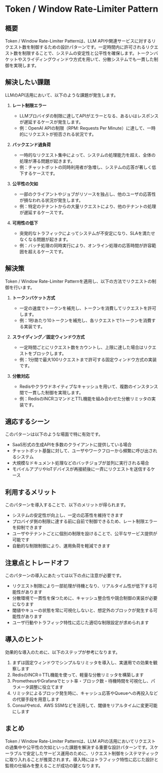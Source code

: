# Token / Window Rate-Limiter Pattern

## 概要
Token / Window Rate-Limiter Patternは、LLM APIや関連サービスに対するリクエスト数を制御するための設計パターンです。一定時間内に許可されるリクエスト数を制限することで、システムの安定性と公平性を確保します。トークンバケットやスライディングウィンドウ方式を用いて、分散システムでも一貫した制御を実現します。

## 解決したい課題
LLMのAPI活用において、以下のような課題が発生します。

1. **レート制限エラー**
   - LLMプロバイダの制限に達してAPIがエラーとなる、あるいはレスポンスが遅延するケースが発生します。
   - 例：OpenAI APIの制限（RPM: Requests Per Minute）に達して、一時的にリクエストが拒否される状況です。

2. **バックエンド過負荷**
   - 一時的なリクエスト集中によって、システムの処理能力を超え、全体の処理が滞る問題が起きます。
   - 例：チャットボットの同時利用者が急増し、システムの応答が著しく低下するケースです。

3. **公平性の欠如**
   - 一部のクライアントやジョブがリソースを独占し、他のユーザの応答性が損なわれる状況が発生します。
   - 例：特定のテナントからの大量リクエストにより、他のテナントの処理が遅延するケースです。

4. **可用性の低下**
   - 突発的なトラフィックによってシステムが不安定になり、SLAを満たせなくなる問題が起きます。
   - 例：バッチ処理の同時実行により、オンライン処理の応答時間が許容範囲を超えるケースです。

## 解決策
Token / Window Rate-Limiter Patternを適用し、以下の方法でリクエストの制御を行います。

1. **トークンバケット方式**
   - 一定の速度でトークンを補充し、トークンを消費してリクエストを許可します。
   - 例：1秒あたり10トークンを補充し、各リクエストで1トークンを消費する実装です。

2. **スライディング／固定ウィンドウ方式**
   - 一定時間ごとにリクエスト数をカウントし、上限に達した場合はリクエストをブロックします。
   - 例：1分間で最大100リクエストまで許可する固定ウィンドウ方式の実装です。

3. **分散対応**
   - Redisやクラウドネイティブなキャッシュを用いて、複数のインスタンス間で一貫した制御を実現します。
   - 例：RedisのINCRコマンドとTTL機能を組み合わせた分散リミッタの実装です。

## 適応するシーン
このパターンは以下のような場面で特に有効です。

- SaaS形式の生成APIを多数のクライアントに提供している場合
- チャットボット基盤に対して、ユーザやワークフローから頻繁に呼び出されるシステム
- 大規模なドキュメント処理などのバッチジョブが並列に実行される場合
- モバイルアプリやIoTデバイスが再接続後に一斉にリクエストを送信するケース

## 利用するメリット
このパターンを導入することで、以下のメリットが得られます。

- システムの安定性が向上し、一定の応答性を維持できます
- プロバイダ側の制限に達する前に自前で制御できるため、レート制限エラーを抑制できます
- ユーザやテナントごとに個別の制限を設けることで、公平なサービス提供が可能です
- 自動的な制限制御により、運用負荷を軽減できます

## 注意点とトレードオフ
このパターンの導入にあたっては以下の点に注意が必要です。

- リクエスト制限により一部処理が待機となり、リアルタイム性が低下する可能性があります
- 分散環境で一貫性を保つために、キャッシュ整合性や競合制御の実装が必要になります
- 閾値やキューの状態を常に可視化しないと、想定外のブロックが発生する可能性があります
- ユーザ行動やトラフィック特性に応じた適切な制限設定が求められます

## 導入のヒント
効果的な導入のために、以下のステップが参考になります。

1. まずは固定ウィンドウでシンプルなリミッタを導入し、実運用での効果を観察します
2. RedisのINCR＋TTL機能を使って、軽量な分散リミッタを構築します
3. PrometheusやGrafanaでヒット率・ブロック数・待機時間を可視化し、パラメータ調整に役立てます
4. リミッタによるブロック発生時に、キャッシュ応答やQueueへの再投入などの代替手段を用意します
5. Consulやetcd、AWS SSMなどを活用して、閾値をリアルタイムに変更可能にします

## まとめ
Token / Window Rate-Limiter Patternは、LLM APIの活用においてリクエストの過集中や公平性の欠如といった課題を解決する重要な設計パターンです。スケーラブルで安定したサービス運用のために、リクエスト制御をシステマティックに取り入れることが推奨されます。導入時にはトラフィック特性に応じた設計と監視の仕組みを整えることが成功の鍵となります。
